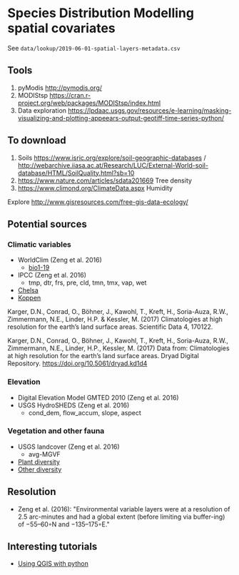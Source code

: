 # Species Distribution Modelling spatial covariates

See `data/lookup/2019-06-01-spatial-layers-metadata.csv`


## Tools

1. pyModis http://pymodis.org/ 
2. MODIStsp https://cran.r-project.org/web/packages/MODIStsp/index.html
3. Data exploration https://lpdaac.usgs.gov/resources/e-learning/masking-visualizing-and-plotting-appeears-output-geotiff-time-series-python/


## To download

1. Soils https://www.isric.org/explore/soil-geographic-databases / http://webarchive.iiasa.ac.at/Research/LUC/External-World-soil-database/HTML/SoilQuality.html?sb=10
2. https://www.nature.com/articles/sdata201669 Tree density
3. https://www.climond.org/ClimateData.aspx Humidity

Explore http://www.gisresources.com/free-gis-data-ecology/

## Potential sources

### Climatic variables

- WorldClim (Zeng et al. 2016)
  - [bio1-19](https://pubs.usgs.gov/ds/691/ds691.pdf)
- IPCC (Zeng et al. 2016)
  - tmp, dtr, frs, pre, cld, tmn, tmx, vap, wet
- [Chelsa](http://chelsa-climate.org/)
- [Koppen](http://www.gloh2o.org/koppen/)

Karger, D.N., Conrad, O., Böhner, J., Kawohl, T., Kreft, H., Soria-Auza, R.W., Zimmermann, N.E., Linder, H.P. & Kessler, M. (2017) Climatologies at high resolution for the earth’s land surface areas. Scientific Data 4, 170122.

Karger, D.N., Conrad, O., Böhner, J., Kawohl, T., Kreft, H., Soria-Auza, R.W., Zimmermann, N.E., Linder, H.P., Kessler, M. (2017) Data from: Climatologies at high resolution for the earth’s land surface areas. Dryad Digital Repository. https://doi.org/10.5061/dryad.kd1d4 

### Elevation

- Digital Elevation Model GMTED 2010 (Zeng et al. 2016)
- USGS HydroSHEDS (Zeng et al. 2016)
  - cond_dem, flow_accum, slope, aspect

### Vegetation and other fauna

- USGS landcover (Zeng et al. 2016)
  - avg-MGVF
- [Plant diversity](https://www.nees.uni-bonn.de/research-/systematics-evolution-ecology/biogeography-and-macroecology-biomaps/worldmaps/worldmaps-of-plant-diversity)
- [Other diversity](http://guides.lib.berkeley.edu/VegMaps)

## Resolution

- Zeng et al. (2016): "Environmental variable layers were at a resolution of 2.5 arc-minutes and had a global extent (before limiting via buffer-ing) of −55–60◦N and −135–175◦E."

## Interesting tutorials

- [Using QGIS with python](https://www.e-education.psu.edu/geog489/print/root1405.html)